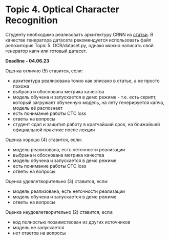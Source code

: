 # Topic 4. Optical Character Recognition
Студенту необходимо реализовать архитектуру CRNN из [статьи](https://arxiv.org/abs/1507.05717).
В качестве генератора датасета рекомендуется использовать файл репозитория Topic 5. OCR/dataset.py, однако можно 
написать свой генератор капч или готовый датасет. 

**Deadline - 04.06.23**

Оценка отлично (5) ставится, если:  

- архитектура реализована точно как описано в статье, а не просто похожа  
- выбрана и обоснована метрика качества  
- модель обучена и запускается в демо режиме - т.е. есть скрипт, который загружает обученную модель, на лету генерируется капча, модель её распознает
- есть понимание работы CTC loss  
- ответы на вопросы  
- студент сдал и защитил работу в кратчайший срок, на ближайшей официальной практике после лекции

Оценка хорошо (4) ставится, если:  

- модель реализована, есть неточности реализации  
- выбрана и обоснована метрика качества  
- модель обучена и запускается в демо режиме  
- есть понимание работы CTC loss  
- ответы на вопросы

Оценка удовлетворительно (3) ставится, если:

- модель реализована, есть неточности реализации
- модель обучена и запускается в демо режиме
- ответы на вопросы

Оценка неудовлетворительно (2) ставится, если:

- код полностью позаимствован из других источников
- модель не запускается
- нет ответов на вопросы
